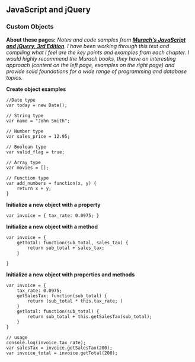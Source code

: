 ## JavaScript and jQuery 

### Custom Objects

**About these pages:** *Notes and code samples from **[Murach's JavaScript and jQuery, 3rd Edition](https://www.murach.com/shop-books/web-development-books/murach-s-javascript-and-jquery-3rd-edition-detail)**. I have been working through this text and compiling what I feel are the key points and examples from each chapter. I would highly recommend the Murach books, they have an interesting approach (content on the left page, examples on the right page) and provide solid foundations for a wide range of programming and database topics.* 

**Create object examples**

    //Date type
    var today = new Date();
    
    // String type
    var name = "John Smith";
    
    // Number type
    var sales_price = 12.95;
    
    // Boolean type
    var valid_flag = true;
    
    // Array type
    var movies = [];
    
    // Function type
    var add_numbers = function(x, y) {
        return x + y;
    }
    
**Initialize a new object with a property**

    var invoice = { tax_rate: 0.0975; }

**Initialize a new object with a method**

    var invoice = {
        getTotal: function(sub_total, sales_tax) {
            return sub_total + sales_tax;
        }
        
    }

**Initialize a new object with properties and methods**

    var invoice = {
        tax_rate: 0.0975;
        getSalesTax: function(sub_total) {
            return (sub_total * this.tax_rate; )
        }
        getTotal: function(sub_total) {
            return sub_total + this.getSalesTax(sub_total);
        }
    }
    
    // usage
    console.log(invoice.tax_rate);
    var salesTax = invoice.getSalesTax(200);
    var invoice_total = invoice.getTotal(200);